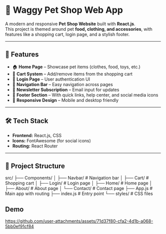 # 🐾 Waggy Pet Shop Web App

A modern and responsive **Pet Shop Website** built with **React.js**.  
This project is themed around pet **food, clothing, and accessories**, with features like a shopping cart, login page, and a stylish footer.

---

## 🚀 Features
- 🏠 **Home Page** – Showcase pet items (clothes, food, toys, etc.)
- 🛒 **Cart System** – Add/remove items from the shopping cart  
- 🔑 **Login Page** – User authentication UI  
- 🧭 **Navigation Bar** – Easy navigation across pages  
- 📩 **Newsletter Subscription** – Email input for updates  
- 👣 **Footer Section** – With quick links, help center, and social media icons  
- 🎨 **Responsive Design** – Mobile and desktop friendly  

---

## 🛠️ Tech Stack
- **Frontend:** React.js, CSS  
- **Icons:** FontAwesome (for social icons)  
- **Routing:** React Router  

---

## 📂 Project Structure
src/
├── Components/
│ ├── Navbar/ # Navigation bar
│ ├── Cart/ # Shopping cart
│ ├── Login/ # Login page
│ ├── Home/ # Home page
│ ├── About/ # About page
│ └── Contact/ # Contact page
├── App.js # Main app with routing
├── index.js # Entry point
└── styles/ # CSS files

## Demo

https://github.com/user-attachments/assets/71d37f80-cfa2-4d1b-a068-5bb0ef91cf84



